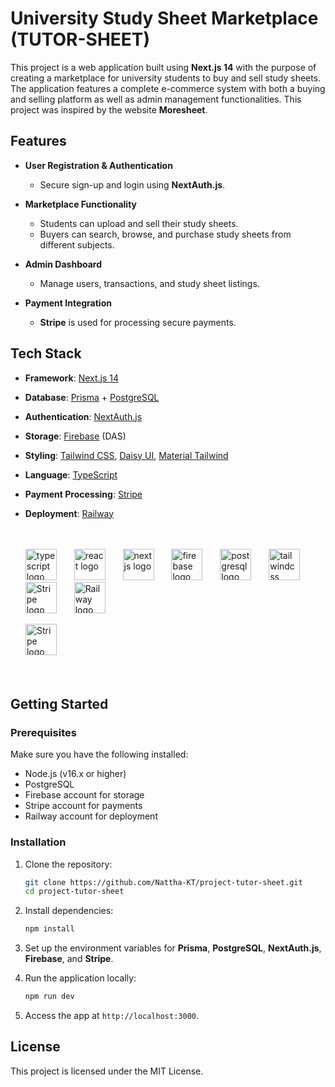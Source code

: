 # University Study Sheet Marketplace (TUTOR-SHEET)

This project is a web application built using **Next.js 14** with the purpose of creating a marketplace for university students to buy and sell study sheets. The application features a complete e-commerce system with both a buying and selling platform as well as admin management functionalities. This project was inspired by the website **Moresheet**.

## Features

- **User Registration & Authentication**
  - Secure sign-up and login using **NextAuth.js**.
  
- **Marketplace Functionality**
  - Students can upload and sell their study sheets.
  - Buyers can search, browse, and purchase study sheets from different subjects.
  
- **Admin Dashboard**
  - Manage users, transactions, and study sheet listings.

- **Payment Integration**
  - **Stripe** is used for processing secure payments.

## Tech Stack

- **Framework**: [Next.js 14](https://nextjs.org/)
- **Database**: [Prisma](https://www.prisma.io/) + [PostgreSQL](https://www.postgresql.org/)
- **Authentication**: [NextAuth.js](https://next-auth.js.org/)
- **Storage**: [Firebase](https://firebase.google.com/) (DAS)
- **Styling**: [Tailwind CSS](https://tailwindcss.com/), [Daisy UI](https://daisyui.com/), [Material Tailwind](https://www.material-tailwind.com/)
- **Language**: [TypeScript](https://www.typescriptlang.org/)
- **Payment Processing**: [Stripe](https://stripe.com/)
- **Deployment**: [Railway](https://railway.app/)

  <br/>
  <br/>

  <div align="left">
  <img src="https://cdn.jsdelivr.net/gh/devicons/devicon/icons/typescript/typescript-original.svg" height="50" alt="typescript logo"  />
  <img width="20" />
  <img src="https://cdn.jsdelivr.net/gh/devicons/devicon/icons/react/react-original.svg" height="50" alt="react logo"  />
  <img width="20" />
  <img src="https://cdn.jsdelivr.net/gh/devicons/devicon/icons/nextjs/nextjs-original.svg" height="50" alt="nextjs logo"  />
  <img width="20" />
  <img src="https://cdn.jsdelivr.net/gh/devicons/devicon/icons/firebase/firebase-plain.svg" height="50" alt="firebase logo"  />
  <img width="20" />
  <img src="https://cdn.jsdelivr.net/gh/devicons/devicon/icons/postgresql/postgresql-original.svg" height="50" alt="postgresql logo"  />
  <img width="20" />
  <img src="https://cdn.jsdelivr.net/gh/devicons/devicon/icons/tailwindcss/tailwindcss-original-wordmark.svg" height="50" alt="tailwindcss logo"  />
  <img width="20" />
  <img src="https://logos-world.net/wp-content/uploads/2022/12/Stripe-Emblem.png" height="50" alt="Stripe logo"  />
  <img width="20" />
  <img src="https://upload.wikimedia.org/wikipedia/commons/5/51/Railway_Logo.svg" height="50" alt="Railway logo"  />
  <img width="20" />
</div>

<div align="left">
  <img width="20" />
  <img src="https://img.daisyui.com/images/daisyui-logo/daisyui-logotype.svg" height="50" alt="Stripe logo"  />
  <img width="20" />
</div>


  <br/>
  <br/>

## Getting Started

### Prerequisites

Make sure you have the following installed:
- Node.js (v16.x or higher)
- PostgreSQL
- Firebase account for storage
- Stripe account for payments
- Railway account for deployment

### Installation

1. Clone the repository:

    ```bash
    git clone https://github.com/Nattha-KT/project-tutor-sheet.git
    cd project-tutor-sheet
    ```

2. Install dependencies:

    ```bash
    npm install
    ```

3. Set up the environment variables for **Prisma**, **PostgreSQL**, **NextAuth.js**, **Firebase**, and **Stripe**.

4. Run the application locally:

    ```bash
    npm run dev
    ```

5. Access the app at `http://localhost:3000`.

## License

This project is licensed under the MIT License.
